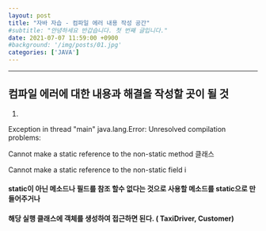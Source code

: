 ```yaml
---
layout: post
title: "자바 자습 - 컴파일 에러 내용 작성 공간"
#subtitle: "안녕하세요 반갑습니다. 첫 번째 글입니다."
date: 2021-07-07 11:59:00 +0900
#background: '/img/posts/01.jpg'
categories: ['JAVA']
---
```

___

## 컴파일 에러에 대한 내용과 해결을 작성할 곳이 될 것

1.

Exception in thread "main" java.lang.Error: Unresolved compilation problems: 

Cannot make a static reference to the non-static method 클래스

Cannot make a static reference to the non-static field i

#### static이 아닌 메소드나 필드를 참조 할수 없다는 것으로 사용할 메소드를 static으로 만들어주거나

#### 해당 실행 클래스에 객체를 생성하여 접근하면 된다. ( TaxiDriver, Customer)

